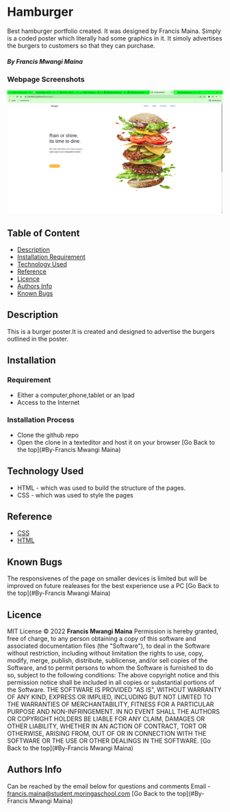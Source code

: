 # Hamburger
Best hamburger portfolio created.
It was designed by Francis Maina.
Simply is a coded poster which literally had some graphics in it.
It simoly advertises the burgers to customers so that they can purchase.
##### By Francis Mwangi Maina
### Webpage Screenshots
<img width="1440" alt="Screenshot 2022-01-30 at 21 59 09" src="https://github.com/Mainafrancis/Hamburger/blob/Mwas/images/screen.png">

## Table of Content

+ [Description](#description)
+ [Installation Requirement](#Requirements)
+ [Technology Used](#technology-used)
+ [Reference](#reference)
+ [Licence](#licence)
+ [Authors Info](#Authors-Info)
+ [Known Bugs](#Known-Bugs)

## Description
<p>This is a burger poster.It is created and designed to advertise the burgers outlined in the poster.</p>

## Installation
### Requirement

* Either a computer,phone,tablet or an Ipad
* Access to the Internet

### Installation Process
* Clone the github repo
* Open the clone in a texteditor and host it on your browser
[Go Back to the top](#By-Francis Mwangi Maina)

## Technology Used
* HTML - which was used to build the structure of the pages.
* CSS - which was used to style the pages

## Reference
* [CSS](https://developer.mozilla.org/en-US/docs/Web/CSS)
* [HTML](https://developer.mozilla.org/en-US/docs/Glossary/HTML)

## Known Bugs
The responsivenes of the page on smaller devices is limited but will be improved on future realeases for the best experience use a PC
[Go Back to the top](#By-Francis Mwangi Maina)

## Licence
MIT License
:copyright: 2022 **Francis Mwangi Maina**
Permission is hereby granted, free of charge, to any person obtaining a copy
of this software and associated documentation files (the "Software"), to deal
in the Software without restriction, including without limitation the rights
to use, copy, modify, merge, publish, distribute, sublicense, and/or sell
copies of the Software, and to permit persons to whom the Software is
furnished to do so, subject to the following conditions:
The above copyright notice and this permission notice shall be included in all
copies or substantial portions of the Software.
THE SOFTWARE IS PROVIDED "AS IS", WITHOUT WARRANTY OF ANY KIND, EXPRESS OR
IMPLIED, INCLUDING BUT NOT LIMITED TO THE WARRANTIES OF MERCHANTABILITY,
FITNESS FOR A PARTICULAR PURPOSE AND NON-INFRINGEMENT. IN NO EVENT SHALL THE
AUTHORS OR COPYRIGHT HOLDERS BE LIABLE FOR ANY CLAIM, DAMAGES OR OTHER
LIABILITY, WHETHER IN AN ACTION OF CONTRACT, TORT OR OTHERWISE, ARISING FROM,
OUT OF OR IN CONNECTION WITH THE SOFTWARE OR THE USE OR OTHER DEALINGS IN THE
SOFTWARE.
[Go Back to the top](#By-Francis Mwangi Maina)
## Authors Info
Can be reached by the email below for questions and comments
Email - francis.maina@student.moringaschool.com
[Go Back to the top](#By-Francis Mwangi Maina)
